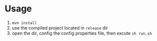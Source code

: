 # Usage

1. `mvn install` <br>
2. use the compiled project located in `release` dir
3. open the dir, config the config properties file, then excute `sh run.sh`